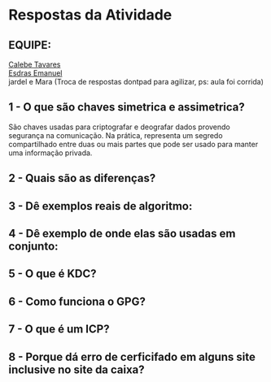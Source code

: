 


# Respostas da Atividade 

## EQUIPE:
[Calebe Tavares](https://github.com/calebetavares)<br>
[Esdras Emanuel](https://github.com/esdrasemanuel)<br>
jardel e Mara (Troca de respostas dontpad para agilizar, ps: aula foi corrida)

## 1 - O que são chaves simetrica e assimetrica?

São chaves usadas  para criptografar e deografar dados  provendo segurança na comunicação. Na prática, representa um segredo compartilhado entre duas ou mais partes que pode ser usado para manter uma  informação privada.

## 2 - Quais são as diferenças?

## 3 - Dê exemplos reais de algoritmo:

## 4 - Dê exemplo de onde elas são usadas em conjunto:

## 5 - O que é KDC?

## 6 - Como funciona o GPG?

## 7 - O que é um ICP?

## 8 - Porque dá erro de cerficifado em alguns site inclusive no site da caixa?
